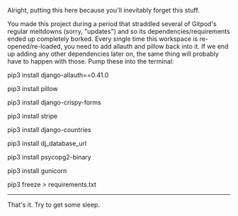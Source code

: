 Alright, putting this here because you'll inevitably forget this stuff.

You made this project during a period that straddled several of Gitpod's regular meltdowns (sorry, "updates") and so its dependencies/requirements ended up completely borked. Every single time this workspace is re-opened/re-loaded, you need to add allauth and pillow back into it. If we end up adding any other dependencies later on, the same thing will probably have to happen with those. Pump these into the terminal:

pip3 install django-allauth==0.41.0

pip3 install pillow

pip3 install django-crispy-forms

pip3 install stripe

pip3 install django-countries

pip3 install dj_database_url

pip3 install psycopg2-binary

pip3 install gunicorn

pip3 freeze > requirements.txt

---

That's it. Try to get some sleep.